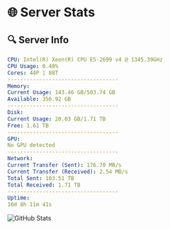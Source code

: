 # 🌐 Server Stats
## 🔍 Server Info
```yaml
CPU: Intel(R) Xeon(R) CPU E5-2699 v4 @ 1345.39GHz
CPU Usage: 0.40%
Cores: 44P | 88T
-----------------------------------
Memory:
Current Usage: 143.46 GB/503.74 GB
Available: 356.92 GB
-----------------------------------
Disk:
Current Usage: 20.03 GB/1.71 TB
Free: 1.61 TB
-----------------------------------
GPU:
No GPU detected
-----------------------------------
Network:
Current Transfer (Sent): 176.70 MB/s
Current Transfer (Received): 2.54 MB/s
Total Sent: 103.51 TB
Total Received: 1.71 TB
-----------------------------------
Uptime:
10d 8h 11m 41s
```
![GitHub Stats](https://img.shields.io/badge/Updated-2025-02-18_06:54:59-blue)
